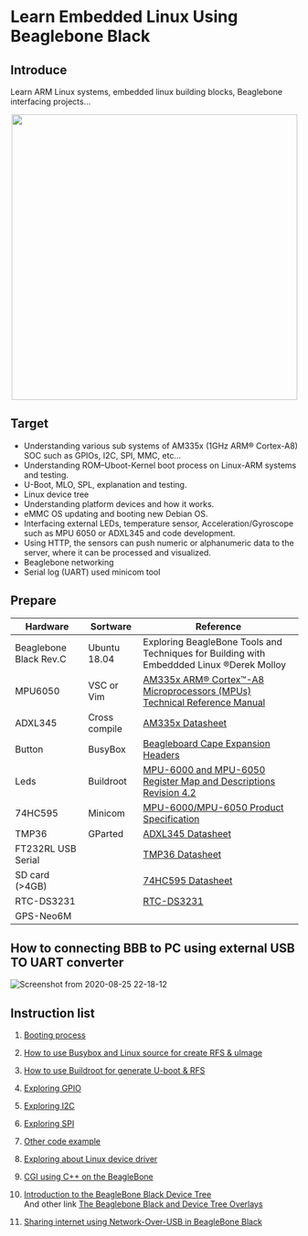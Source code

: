 <h1> Learn Embedded Linux Using Beaglebone Black </h1>

## Introduce
Learn ARM Linux systems, embedded linux building blocks, Beaglebone interfacing projects...
<p align="center"> <img width="500" src="https://elementztechblog.files.wordpress.com/2014/11/beaglebone_black.jpg" /> </p>


## Target
- Understanding various sub systems of AM335x (1GHz ARM® Cortex-A8) SOC such as GPIOs, I2C, SPI, MMC, etc...
- Understanding ROM–Uboot-Kernel boot process on Linux-ARM systems and testing.
- U-Boot, MLO, SPL, explanation and testing.
- Linux device tree
- Understanding platform devices and how it works.
- eMMC OS updating and booting new Debian OS.
- Interfacing external LEDs, temperature sensor, Acceleration/Gyroscope such as MPU 6050 or ADXL345 and code development.
- Using HTTP, the sensors can push numeric or alphanumeric data to the server, where it can be processed and visualized.
- Beaglebone networking
- Serial log (UART) used minicom tool

## Prepare

| Hardware              | Sortware      | Reference                                                                                |
|-----------------------|---------------|------------------------------------------------------------------------------------------|
| Beaglebone Black Rev.C| Ubuntu 18.04  | Exploring BeagleBone Tools and Techniques for Building with Embeddded Linux ®Derek Molloy|
| MPU6050               | VSC or Vim    | [AM335x ARM® Cortex™-A8 Microprocessors (MPUs) Technical Reference Manual](https://e2e.ti.com/cfs-file/__key/communityserver-discussions-components-files/790/AM335x_5F00_techincal_5F00_reference_5F00_manual.pdf)|
| ADXL345               | Cross compile | [AM335x Datasheet](https://www.ti.com/lit/ds/sprs717l/sprs717l.pdf?ts=1598362140689&ref_url=https%253A%252F%252Fwww.google.com%252F)|
| Button                | BusyBox       | [Beagleboard Cape Expansion Headers](https://elinux.org/Beagleboard:Cape_Expansion_Headers)|  
| Leds                  | Buildroot     | [MPU-6000 and MPU-6050 Register Map and Descriptions Revision 4.2](https://invensense.tdk.com/wp-content/uploads/2015/02/MPU-6000-Register-Map1.pdf)|
| 74HC595               | Minicom       | [MPU-6000/MPU-6050 Product Specification](https://invensense.tdk.com/wp-content/uploads/2015/02/MPU-6000-Datasheet1.pdf)|
| TMP36                 | GParted       | [ADXL345 Datasheet](https://www.analog.com/media/en/technical-documentation/data-sheets/ADXL345.pdf)|
| FT232RL USB Serial    |               | [TMP36 Datasheet](https://www.analog.com/media/en/technical-documentation/data-sheets/TMP35_36_37.pdf)|
| SD card (>4GB)        |               | [74HC595 Datasheet](https://www.onsemi.com/pub/Collateral/MC74HC595-D.PDF)|
| RTC-DS3231            |               | [RTC-DS3231](https://datasheets.maximintegrated.com/en/ds/DS3231.pdf) 
| GPS-Neo6M             |

## How to connecting BBB to PC using external USB TO UART converter
![Screenshot from 2020-08-25 22-18-12](https://user-images.githubusercontent.com/32474027/91179255-3c4f7a00-e721-11ea-8006-a49083c3fb5e.png)

## Instruction list 
01. [Booting process](https://github.com/nghiaphamsg/BeagleBone_Black_Embedded/tree/master/01_Booting_Process)
02. [How to use Busybox and Linux source for create RFS & uImage](https://github.com/nghiaphamsg/BeagleBone_Black_Embedded/tree/master/02_Gerenate_UBoot_RFS)
03. [How to use Buildroot for generate U-boot & RFS](https://github.com/nghiaphamsg/BeagleBone_Black_Embedded/tree/master/03_Buildroot)
04. [Exploring GPIO](https://github.com/nghiaphamsg/BeagleBone_Black_Embedded/tree/master/06_GPIO_Advanced)
05. [Exploring I2C](https://github.com/nghiaphamsg/BeagleBone_Black_Embedded/tree/master/10_I2C_ADXL345)
06. [Exploring SPI](https://github.com/nghiaphamsg/BeagleBone_Black_Embedded/tree/master/20_SPI_TEST)

11. [Other code example](https://github.com/nghiaphamsg/BeagleBone_Black_Embedded/tree/master/99_Extension)
12. [Exploring about Linux device driver](https://github.com/nghiaphamsg/BeagleBoneBlack_Linux_Device_Driver)
13. [CGI using C++ on the BeagleBone](http://derekmolloy.ie/beaglebone-cgicc/)
14. [Introduction to the BeagleBone Black Device Tree](https://learn.adafruit.com/introduction-to-the-beaglebone-black-device-tree/device-tree-overlays)\
   And other link [The Beaglebone Black and Device Tree Overlays](http://www.ofitselfso.com/BeagleNotes/Beaglebone_Black_And_Device_Tree_Overlays.php)
15. [Sharing internet using Network-Over-USB in BeagleBone Black](https://elementztechblog.wordpress.com/2014/12/22/sharing-internet-using-network-over-usb-in-beaglebone-black/)

